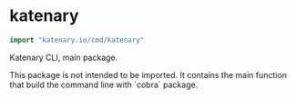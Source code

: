 <!-- Code generated by gomarkdoc. DO NOT EDIT -->

# katenary

```go
import "katenary.io/cmd/katenary"
```

Katenary CLI, main package.

This package is not intended to be imported. It contains the main function that build the command line with \`cobra\` package.

